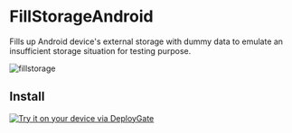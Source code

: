 FillStorageAndroid
====

Fills up Android device's external storage with dummy data to emulate an insufficient storage situation for testing purpose.

![fillstorage](https://user-images.githubusercontent.com/140446/61346249-ef00a800-a892-11e9-87c2-9c1e86fd1364.gif)


## Install

[<img src="https://dply.me/fw6zf2/button/large" alt="Try it on your device via DeployGate">](https://dply.me/fw6zf2#install)

